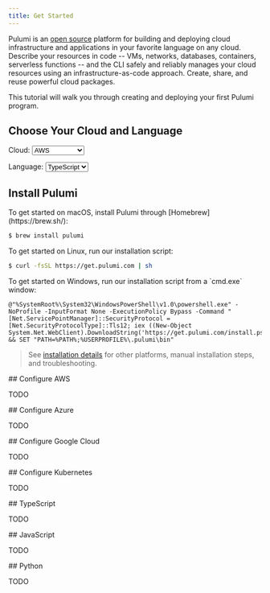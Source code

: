```yaml
---
title: Get Started
---
```


Pulumi is an [open source](https://github.com/pulumi/pulumi) platform for
building and deploying cloud infrastructure and applications in your favorite
language on any cloud. Describe your resources in code -- VMs, networks,
databases, containers, serverless functions -- and the CLI safely and reliably
manages your cloud resources using an infrastructure-as-code approach. Create,
share, and reuse powerful cloud packages.

This tutorial will walk you through creating and deploying your first Pulumi program.

<!-- TODO make these big, nice looking, buttons. -->
<!-- TODO make it possible to select cloud and language from query params. -->

## Choose Your Cloud and Language

<label for="cloud">Cloud:</label>
<select id="cloud" onchange="selectHelper('cloud', clouds, this.value)">
    <option value="aws">AWS</option>
    <option value="azure">Azure</option>
    <option value="gcp">Google Cloud</option>
    <option value="kubernetes">Kubernetes</option>
</select>

<label for="language">Language:</label>
<select id="language" onchange="selectHelper('language', languages, this.value)">
    <option value="typescript">TypeScript</option>
    <option value="javascript">JavaScript</option>
    <option value="python">Python</option>
</select>

## Install Pulumi

<div class="install_macos" markdown="1">
To get started on macOS, install Pulumi through [Homebrew](https://brew.sh/):

```bash
$ brew install pulumi
```
</div>

<div class="install_linux" markdown="1">
To get started on Linux, run our installation script:

```bash
$ curl -fsSL https://get.pulumi.com | sh
```
</div>

<div class="install_windows" markdown="1">
To get started on Windows, run our installation script from a `cmd.exe` window:

```batch
@"%SystemRoot%\System32\WindowsPowerShell\v1.0\powershell.exe" -NoProfile -InputFormat None -ExecutionPolicy Bypass -Command "[Net.ServicePointManager]::SecurityProtocol = [Net.SecurityProtocolType]::Tls12; iex ((New-Object System.Net.WebClient).DownloadString('https://get.pulumi.com/install.ps1'))" && SET "PATH=%PATH%;%USERPROFILE%\.pulumi\bin"
```
</div>

> See [installation details](install.md) for other platforms, manual
> installation steps, and troubleshooting.

<div class="cloud_aws" markdown="1">
## Configure AWS

TODO
</div>

<div class="cloud_azure" markdown="1">
## Configure Azure

TODO
</div>

<div class="cloud_gcp" markdown="1">
## Configure Google Cloud

TODO
</div>

<div class="cloud_kubernetes" markdown="1">
## Configure Kubernetes

TODO
</div>

<div class="language_typescript" markdown="1">
## TypeScript

TODO
</div>

<div class="language_javascript" markdown="1">
## JavaScript

TODO
</div>

<div class="language_python" markdown="1">
## Python

TODO
</div>

<script>
    function showHelper(id, value) {
        var e = document.getElementsByClassName(id + "_" + value)
        for (var i = 0; i < e.length; i++) {
            e[i].style.display = "block";
        }

        var s = document.getElementById(id);
        if (s) {
            for (var i = 0; i < s.options.length; i++) {
                if (s.options[i].value === value) {
                    s.selectedIndex = i;
                    break;
                }
            }
        }
    }

    function hideHelper(id, value) {
        var e = document.getElementsByClassName(id + "_" + value)
        for (var i = 0; i < e.length; i++) {
            e[i].style.display = "none";
        }
    }

    function selectHelper(id, values, value) {
        var found;
        for (var i = 0; i < values.length; i++) {
            if (value === values[i]) {
                showHelper(id, values[i]);
                found = true;
            } else {
                hideHelper(id, values[i]);
            }
        }
        if (!found) {
            showHelper(id, values[0]);
        }
    }

    var oses = ["linux", "macos", "windows"];
    if (navigator.appVersion.indexOf("Win") !== -1) {
        selectHelper("install", oses, "windows");
    } else if (navigator.appVersion.indexOf("Mac") !== -1) {
        selectHelper("install", oses, "macos");
    } else {
        // Otherwise, just show the command for Linux.
        selectHelper("install", oses, "linux");
    }

    var clouds = ["aws", "azure", "gcp", "kubernetes"];
    selectHelper("cloud", clouds, "aws");

    var languages = ["typescript", "javascript", "python"];
    selectHelper("language", languages, "typescript");
</script>
